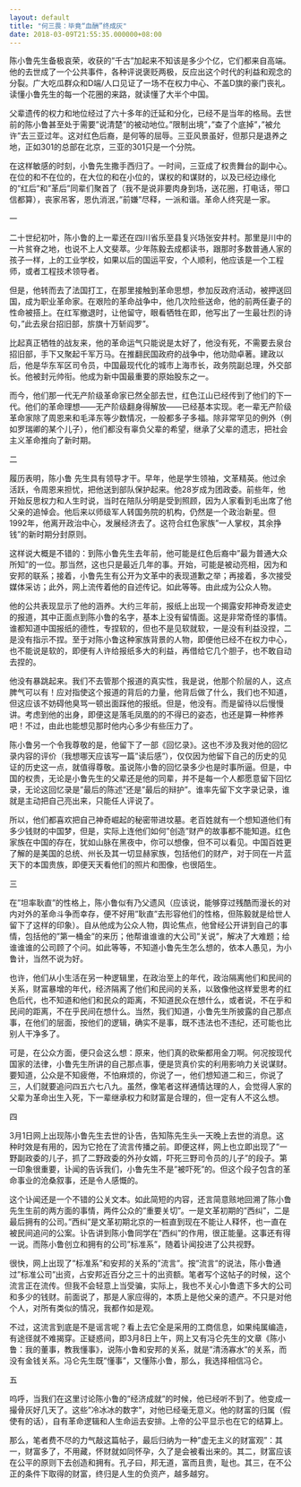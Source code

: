 ```yaml
---
layout: default
title: "何三畏：毕竟“血酬”终成灰"
date: 2018-03-09T21:55:35.000000+08:00
---
```


陈小鲁先生备极哀荣，收获的”千古”加起来不知该是多少个亿，它们都来自高端。他的去世成了一个公共事件，各种评说褒贬两极，反应出这个时代的利益和观念的分裂。广大吃瓜群众和D端/人口见证了一场不在权力中心、不盖D旗的豪门丧礼。读懂小鲁先生的每一个花圈的来路，就读懂了大半个中国。


父辈遗传的权力和地位经过了六十多年的迁延和分化，已经不是当年的格局。去世前的陈小鲁甚至处于需要”说清楚”的被动地位。”限制出境”，”查了个底掉”，”被允许”去三亚过年。这对红色后裔，是何等的屈辱。三亚风景虽好，但那只是退养之地，正如301的总部在北京，三亚的301只是一个分院。


在这样敏感的时刻，小鲁先生撒手西归了。一时间，三亚成了权贵舞台的副中心。在位的和不在位的，在大位的和在小位的，谋权的和谋财的，以及已经边缘化的”红后”和”革后”同辈们聚首了（我不是说非要肉身到场，送花圈，打电话，带口信都算），丧家吊客，恩仇消泯，”前嫌”尽释，一派和谐。革命人终究是一家。


一


二十世纪初叶，陈小鲁的上一辈还在四川省乐至县复兴场张安井村。那里是川中的一片贫脊之地，也说不上人文斐萃。少年陈毅去成都读书，跟那时多数普通人家的孩子一样，上的工业学校，如果以后的国运平安，个人顺利，他应该是一个工程师，或者工程技术领导者。


但是，他转而去了法国打工，在那里接触到革命思想，参加反政府活动，被押送回国，成为职业革命家。在艰险的革命战争中，他几次险些送命，他的前两任妻子的性命被搭上。在红军撤退时，让他留守，眼看牺牲在即，他写出了一生最壮烈的诗句，”此去泉台招旧部，旂旗十万斩阎罗”。


比起真正牺牲的战友来，他的革命运气只能说是太好了，他没有死，不需要去泉台招旧部，手下又聚起千军万马。在推翻民国政府的战争中，他功勋卓著。建政以后，他是华东军区司令员，中国最现代化的城市上海市长，政务院副总理，外交部长。他被封元帅衔。他成为新中国最重要的原始股东之一。


而今，他们那一代无产阶级革命家已然全部去世，红色江山已经传到了他们的下一代。他们的革命理想——无产阶级翻身得解放——已经基本实现。老一辈无产阶级革命家除了周恩来和毛泽东等少数情况，一般都多子多福。除非常罕见的例外（例如罗瑞卿的某个儿子），他们都没有辜负父辈的希望，继承了父辈的遗志，把社会主义革命推向了新时期。


二


履历表明，陈小鲁 先生具有领导才干。早年，他是学生领袖，文革精英。他过余活跃，令周恩来担忧，把他送到部队保护起来。他28岁成为团政委。前些年，他开始反思权力和人生时说，当时在陪队分明是受到照顾，因为人家看到毛出席了他父亲的追悼会。他后来以师级军人转国务院的机构，仍然是一个政治新星。但1992年，他离开政治中心，发展经济去了。这符合红色家族”一人掌权，其余挣钱”的新时期分封原则。


这样说大概是不错的：到陈小鲁先生去年前，他可能是红色后裔中”最为普通大众所知”的一位。那当然，这也只是最近几年的事。开始，可能是被动亮相，因为和安邦的联系；接着，小鲁先生有公开为文革中的表现道歉之举；再接着，多次接受媒体采访；此外，网上流传着他的自述传记。如此等等。由此成为公众人物。


他的公共表现显示了他的涵养。大约三年前，报纸上出现一个揭露安邦神奇发迹史的报道，其中正面点到陈小鲁的名字，基本上没有留情面。这是非常奇怪的事情。谁都知道中国报纸的德性，专捏软的，但也不是见软就软，一是没有利益没捏，二是没有指示不捏。至于对陈小鲁这种家族背景的人物，即便他已经不在权力中心，也不能说是软的，即便有人许给报纸多大的利益，再借给它几个胆子，也不敢自动去捏的。


他没有暴跳起来。我们不去管那个报道的真实性，我是说，他那个阶层的人，这点脾气可以有！应对指使这个报道的背后的力量，他背后做了什么，我们也不知道，但这应该不妨碍他臭骂一顿出面踩他的报纸。但是，他没有。而是留待以后慢慢讲。考虑到他的出身，即便这是落毛凤凰的的不得已的姿态，也还是算一种修养吧！不过，由此也能想见那时他内心多少有些压力了。


陈小鲁另一个令我尊敬的是，他留下了一部《回忆录》。这也不涉及我对他的回忆录内容的评价（我想哪天应该写一篇”读后感”），仅仅因为他留下自己的历史的见证的历史这一点，就值得尊敬。虽说陈小鲁的回忆录多少也是时事所逼。但是，中国的权贵，无论是小鲁先生的父辈还是他的同辈，并不是每一个人都愿意留下回忆录，无论这回忆录是”最后的陈述”还是”最后的辩护”。谁率先留下文字录记录，谁就是主动把自己亮出来，只能任人评说了。


所以，他们都喜欢把自己神奇崛起的秘密带进坟墓。老百姓就有一个想知道他们有多少钱财的中国梦，但是，实际上连他们如何”创造”财产的故事都不能知道。红色家族在中国的存在，犹如山脉在黑夜中，你可以想像，但不可以看见。中国百姓更了解的是美国的总统、州长及其一切显赫家族，包括他们的财产，对于同在一片蓝天下的本国贵族，即便天天看他们的照片和图像，也很陌生。


三


在”坦率耿直”的性格上，陈小鲁似有乃父遗风（应该说，能够穿过残酷而漫长的对内对外的革命斗争而幸存，便不好用”耿直”去形容他们的性格，但陈毅就是给世人留下了这样的印象）。自从他成为公众人物，舆论焦点，他曾经公开讲到自己的事情，包括他的”第一桶金”的来历；他帮谁谁谁的大公司”关说”，解决了大难题；给谁谁谁的公司顾了个问。如此等等，不知道小鲁先生怎么想的，依本人愚见，为小鲁计，当然不说为好。


也许，他们从小生活在另一种逻辑里，在政治至上的年代，政治隔离他们和民间的关系，财富暴增的年代，经济隔离了他们和民间的关系，以致像他这样爱思考的红色后代，也不知道和他们和民众的距离，不知道民众在想什么，或者说，不在乎和民间的距离，不在乎民间在想什么。当然，我们知道，小鲁先生所披露的自己那点事，在他们的层面，按他们的逻辑，确实不是事，既不违法也不违纪，还可能也比别人干净多了。


可是，在公众方面，便只会这么想：原来，他们真的砍柴都用金刀啊。何况按现代国家的法律，小鲁先生所讲的自己那点事，便是货真价实的利用影响力关说谋财。要知道，公众是不知疲倦，不怕麻烦的，你说了一，他们想知道二和三，你说了三，人们就要追问四五六七八九。虽然，像笔者这样通情达理的人，会觉得人家的父辈为革命出生入死，下一辈继承权力和财富是合理的，但一定有人不这么想。


四


3月1日网上出现陈小鲁先生去世的讣告，告知陈先生头一天晚上去世的消息。这种时效是有用的，因为它抢在了流言传播之前。即便这样，网上也立即出现了”一野副政委的儿子，抓了二野政委的外孙女婿，吓死三野司令员的儿子”的段子。第一印象很重要，讣闻的告诉我们，小鲁先生不是”被吓死”的。但这个段子包含的革命事业的沧桑叙事，还是令人感慨的。


这个讣闻还是一个不错的公关文本。如此简短的内容，还言简意赅地回溯了陈小鲁先生生前的两方面的事情，两件公众的”重要关切”。一是文革初期的”西纠”，二是最后拥有的公司。”西纠”是文革初期北京的一桩直到现在不能让人释怀，也一直在被民间追问的公案。讣告讲到陈小鲁同学在”西纠”的作用，很正能量。这事还有得一说。而陈小鲁创立和拥有的公司”标准系”，随着讣闻投进了公共视野。


很快，网上出现了”标准系”和安邦的关系的”流言”。按”流言”的说法，陈小鲁通过”标准公司”出资，占安邦近百分之三十的出资额。笔者写个这帖子的时候，这个流言正在流传。但我不会轻意上当受骗，实际上，我也不关心小鲁遗下多大的公司和多少的钱财。前面说了，那是人家应得的，本质上是他父亲的遗产。不只是对他个人，对所有类似的情况，我都作如是观。


不过，这流言到底是不是谣言呢？看上去它全是采用的工商信息，如果纯属编造，有途径就不难揭穿。正疑惑间，即3月8日上午，网上又有冯仑先生的文章《陈小鲁：我的董事，教我懂事》，说陈小鲁和安邦的关系，就是”清汤寡水”的关系，而没有金钱关系。冯仑先生既”懂事”，又懂陈小鲁，那么，我选择相信冯仑。


五


呜呼，当我们在这里讨论陈小鲁的”经济成就”的时候，他已经听不到了。他变成一撮骨灰好几天了。这些”冷冰冰的数字”，对他已经毫无意义。他的财富的归属（假使有的话），自有革命逻辑和人生命运去安排。上帝的公平显示也在它的结算上。


那么，笔者费不尽的力气敲这篇帖子，最后归纳为一种”虚无主义的财富观”：其一，财富多了，不用藏，怀财就如同怀孕，久了是会被看出来的。其二，财富应该在公平的原则下去创造和拥有。孔子曰，邦无道，富而且贵，耻也。其三，在不公正的条件下取得的财富，终归是人生的负资产，越多越穷。

